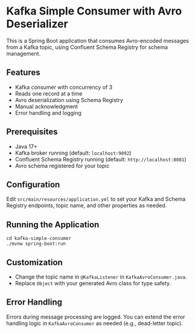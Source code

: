 # Kafka Simple Consumer with Avro Deserializer

This is a Spring Boot application that consumes Avro-encoded messages from a Kafka topic, using Confluent Schema Registry for schema management.

## Features
- Kafka consumer with concurrency of 3
- Reads one record at a time
- Avro deserialization using Schema Registry
- Manual acknowledgment
- Error handling and logging

## Prerequisites
- Java 17+
- Kafka broker running (default: `localhost:9092`)
- Confluent Schema Registry running (default: `http://localhost:8081`)
- Avro schema registered for your topic

## Configuration
Edit `src/main/resources/application.yml` to set your Kafka and Schema Registry endpoints, topic name, and other properties as needed.

## Running the Application
```
cd kafka-simple-consumer
./mvnw spring-boot:run
```

## Customization
- Change the topic name in `@KafkaListener` in `KafkaAvroConsumer.java`.
- Replace `Object` with your generated Avro class for type safety.

## Error Handling
Errors during message processing are logged. You can extend the error handling logic in `KafkaAvroConsumer` as needed (e.g., dead-letter topic). 